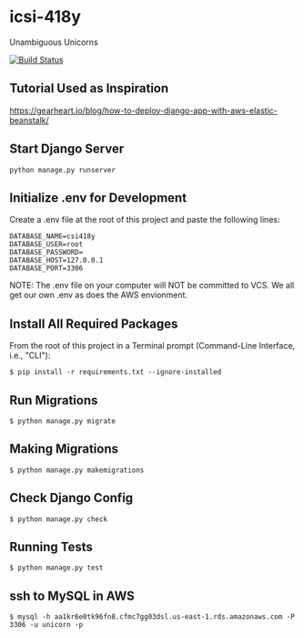 # icsi-418y
Unambiguous Unicorns

[![Build Status](https://travis-ci.com/matthewzimmer/icsi-418y.svg?token=i6DMr7AwFhJzsWtwz8NY&branch=master)](https://travis-ci.com/matthewzimmer/icsi-418y)

## Tutorial Used as Inspiration

https://gearheart.io/blog/how-to-deploy-django-app-with-aws-elastic-beanstalk/

## Start Django Server

`python manage.py runserver`

## Initialize .env for Development

Create a .env file at the root of this project and paste the following lines:

```
DATABASE_NAME=csi418y
DATABASE_USER=root
DATABASE_PASSWORD=
DATABASE_HOST=127.0.0.1
DATABASE_PORT=3306
```

NOTE: The .env file on your computer will NOT be committed to VCS. We all get our own .env as does the AWS envionment.

## Install All Required Packages

From the root of this project in a Terminal prompt (Command-Line Interface, i.e., "CLI"):

```$ pip install -r requirements.txt --ignore-installed```


## Run Migrations

```$ python manage.py migrate```

## Making Migrations

```$ python manage.py makemigrations```

## Check Django Config

```$ python manage.py check```

## Running Tests
```$ python manage.py test```


## ssh to MySQL in AWS

```$ mysql -h aa1kr6e0tk96fn8.cfmc7gg03dsl.us-east-1.rds.amazonaws.com -P 3306 -u unicorn -p```